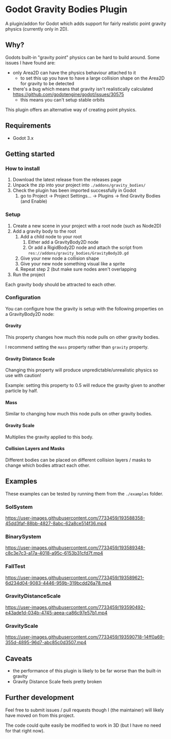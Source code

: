 # Godot Gravity Bodies Plugin

A plugin/addon for Godot which adds support for fairly realistic point gravity physics (currently only in 2D).

## Why?

Godots built-in "gravity point" physics can be hard to build around. Some issues I have found are:

- only Area2D can have the physics behaviour attached to it
    - to set this up you have to have a large collision shape on the Area2D for gravity to be detected
- there's a bug which means that gravity isn't realistically calculated https://github.com/godotengine/godot/issues/30575
    - this means you can't setup stable orbits

This plugin offers an alternative way of creating point physics.

## Requirements

- Godot 3.x

## Getting started

### How to install

1. Download the latest release from the releases page
2. Unpack the zip into your project into `./addons/gravity_bodies/`
3. Check the plugin has been imported successfully in Godot
    1. go to Project -> Project Settings... -> Plugins -> find Gravity Bodies (and Enable)

### Setup

1. Create a new scene in your project with a root node (such as Node2D)
2. Add a gravity body to the root
    1. Add a child node to your root
        1. Either add a GravityBody2D node
        2. Or add a RigidBody2D node and attach the script from `res://addons/gravity_bodies/GravityBody2D.gd`
    2. Give your new node a collision shape
    3. Give your new node something visual like a sprite
    4. Repeat step 2 (but make sure nodes aren't overlapping
3. Run the project

Each gravity body should be attracted to each other.

### Configuration

You can configure how the gravity is setup with the following properties on a GravityBody2D node:

#### Gravity

This property changes how much this node pulls on other gravity bodies.

I recommend setting the `mass` property rather than `gravity` property.

#### Gravity Distance Scale

Changing this property will produce unpredictable/unrealistic physics so use with caution!

Example: setting this property to 0.5 will reduce the gravity given to another particle by half.

#### Mass

Similar to changing how much this node pulls on other gravity bodies.

#### Gravity Scale

Multiplies the gravity applied to this body.

#### Collision Layers and Masks

Different bodies can be placed on different collision layers / masks to change which bodies attract each other.

## Examples

These examples can be tested by running them from the `./examples` folder.

### SolSystem

https://user-images.githubusercontent.com/7733459/193588358-45dd3faf-88bb-4827-8abc-62a8ce514f36.mp4

### BinarySystem

https://user-images.githubusercontent.com/7733459/193589348-c8c3e7c3-a17a-4018-a95c-6153b31cfd7f.mp4

### FallTest

https://user-images.githubusercontent.com/7733459/193589621-6d234d04-9083-4446-959b-319bcdd26a78.mp4

### GravityDistanceScale

https://user-images.githubusercontent.com/7733459/193590492-e43ade1d-034b-4745-aeea-ca86c97e57b1.mp4

### GravityScale

https://user-images.githubusercontent.com/7733459/193590718-14ff0a69-355d-4895-96d7-abc85c0d3507.mp4

## Caveats

- the performance of this plugin is likely to be far worse than the built-in gravity
- Gravity Distance Scale feels pretty broken

## Further development

Feel free to submit issues / pull requests though I (the maintainer) will likely have moved on from this project.

The code could quite easily be modified to work in 3D (but I have no need for that right now).
